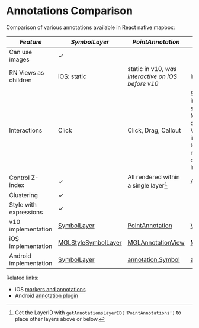 # Annotations Comparison

Comparison of various annotations available in React native mapbox:

| _Feature_              | _SymbolLayer_                                                                                                       | _PointAnnotation_                                                                                                                     | _MarkerView_                                                                                                                                                                      | _CircleLayer_                                                                                                       |
| ---------------------- | ------------------------------------------------------------------------------------------------------------------- | ------------------------------------------------------------------------------------------------------------------------------------- | --------------------------------------------------------------------------------------------------------------------------------------------------------------------------------- | ------------------------------------------------------------------------------------------------------------------- |
| Can use images         | &check;                                                                                                             |                                                                                                                                       |                                                                                                                                                                                   |                                                                                                                     |
| RN Views as children   | iOS: static                                                                                                         | static in v10, _was interactive on iOS before v10_                                                                                    | Interactive                                                                                                                                                                       |                                                                                                                     |
| Interactions           | Click                                                                                                               | Click, Drag, Callout                                                                                                                  | Supports full interactivity in the sense that inside MarkerViews one can place any RN View, which can be interacted with. Not to be misunderstood with drag n drop interactivity. | Click                                                                                                               |
| Control Z-index        | &check;                                                                                                             | All rendered within a single layer[^1]                                                                                                | Always on top                                                                                                                                                                     | &check;                                                                                                             |
| Clustering             | &check;                                                                                                             |                                                                                                                                       |                                                                                                                                                                                   | &check;                                                                                                             |
| Style with expressions | &check;                                                                                                             |                                                                                                                                       |                                                                                                                                                                                   | &check;                                                                                                             |
| v10 implementation     | [SymbolLayer](https://docs.mapbox.com/ios/maps/api/10.8.1/Structs/SymbolLayer.html)                                 | [PointAnnotation](https://docs.mapbox.com/ios/maps/api/10.8.1/Classes/PointAnnotationManager.html)                                    | [ViewAnnotations](https://docs.mapbox.com/ios/maps/api/10.8.1/Classes/ViewAnnotationManager.html)                                                                                 | [CircleLayer](https://docs.mapbox.com/ios/maps/api/10.8.1/Structs/CircleLayer.html)                                 |
| iOS implementation     | [MGLStyleSymbolLayer](https://docs.mapbox.com/ios/api/maps/5.8.0/Classes/MGLSymbolStyleLayer.html)                  | [MGLAnnotationView](https://docs.mapbox.com/ios/api/maps/5.8.0/Classes/MGLAnnotationView.html)                                        | [MGLAnnotationView](https://docs.mapbox.com/ios/api/maps/5.8.0/Classes/MGLAnnotationView.html)                                                                                    | [MGLCircleStyleLayer](https://docs.mapbox.com/ios/api/maps/5.8.0/Classes/MGLCircleStyleLayer.html)                  |
| Android implementation | [SymbolLayer](https://docs.mapbox.com/android/api/map-sdk/9.0.0/com/mapbox/mapboxsdk/style/layers/SymbolLayer.html) | [annotation.Symbol](https://docs.mapbox.com/android/api/plugins/annotation/0.8.0/com/mapbox/mapboxsdk/plugins/annotation/Symbol.html) | [annotation.Marker](https://docs.mapbox.com/android/api/plugins/markerview/0.4.0/com/mapbox/mapboxsdk/plugins/markerview/MarkerView.html)                                         | [CircleLayer](https://docs.mapbox.com/android/api/map-sdk/9.0.0/com/mapbox/mapboxsdk/style/layers/CircleLayer.html) |

Related links:

- iOS [markers and annotations](https://docs.mapbox.com/ios/maps/overview/markers-and-annotations/)
- Android [annotation plugin](https://docs.mapbox.com/android/plugins/overview/annotation/)

[^1]: Get the LayerID with `getAnnotationsLayerID('PointAnnotations')` to place other layers above or below.
